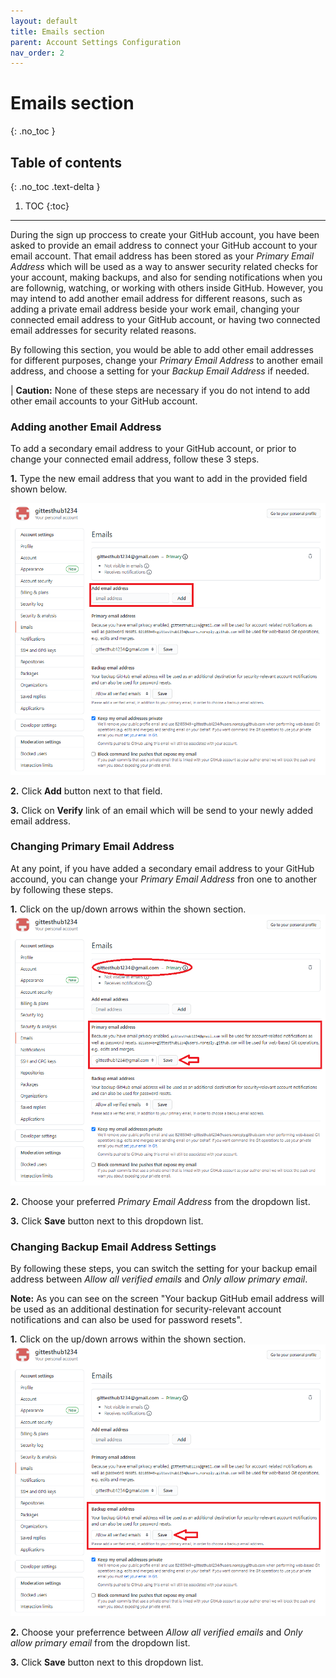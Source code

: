 ```yaml
---
layout: default
title: Emails section
parent: Account Settings Configuration
nav_order: 2
---
```


# Emails section
{: .no_toc }

## Table of contents
{: .no_toc .text-delta }

1. TOC
{:toc}

---

During the sign up proccess to create your GitHub account, you have been asked to provide an email address to connect your GitHub account to your email account. That email address has been stored as your _Primary Email Address_ which will be used as a way to answer security related checks for your account, making backups, and also for sending notifications when you are follownig, watching, or working with others inside GitHub. However, you may intend to add another email address for different reasons, such as adding a private email address beside your work email, changing your connected email address to your GitHub account, or having two connected email addresses for security related reasons.

By following this section, you would be able to add other email addresses for different purposes, change your _Primary Email Address_ to another email address, and choose a setting for your _Backup Email Address_ if needed.

| **Caution:** None of these steps are necessary if you do not intend to add other email accounts to your GitHub account.

### Adding another Email Address

To add a secondary email address to your GitHub account, or prior to change your connected email address, follow these 3 steps.

**1.** Type the new email address that you want to add in the provided field shown below.

!["Adding anotherEmail Address"](https://github.com/orion13579/COMM-2216-SetE-Group6/blob/gh-pages/assets/images/AddEmailAddress.png?raw=true)

**2.** Click **Add** button next to that field.

**3.** Click on **Verify** link of an email which will be send to your newly added email address.

### Changing Primary Email Address

  At any point, if you have added a secondary email address to your GitHub accound, you can change your _Primary Email Address_ fron one to another by following these steps.

**1.** Click on the up/down arrows within the shown section.
!["Changing Primary Email Address"](https://github.com/orion13579/COMM-2216-SetE-Group6/blob/gh-pages/assets/images/ChangePrimaryEmailAddress.png?raw=true)

**2.** Choose your preferred _Primary Email Address_ from the dropdown list.

**3.** Click **Save** button next to this dropdown list.

### Changing Backup Email Address Settings

By following these steps, you can switch the setting for your backup email address between _Allow all verified emails_ and _Only allow primary email_.

  **Note:** As you can see on the screen "Your backup GitHub email address will be used as an additional destination for security-relevant account notifications and can also be used for password resets".

**1.** Click on the up/down arrows within the shown section.
!["Backup Email Address Settings"](https://github.com/orion13579/COMM-2216-SetE-Group6/blob/gh-pages/assets/images/ChangeSettingForBackupEmailAddress.png?raw=true)

**2.** Choose your preferrence between _Allow all verified emails_ and _Only allow primary email_ from the dropdown list.

**3.** Click **Save** button next to this dropdown list.